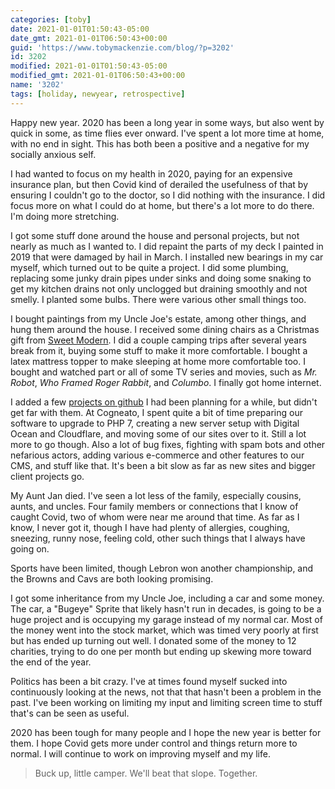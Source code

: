 ```yaml
---
categories: [toby]
date: 2021-01-01T01:50:43-05:00
date_gmt: 2021-01-01T06:50:43+00:00
guid: 'https://www.tobymackenzie.com/blog/?p=3202'
id: 3202
modified: 2021-01-01T01:50:43-05:00
modified_gmt: 2021-01-01T06:50:43+00:00
name: '3202'
tags: [holiday, newyear, retrospective]
---
```


Happy new year.<!--more-->  2020 has been a long year in some ways, but also went by quick in some, as time flies ever onward.  I've spent a lot more time at home, with no end in sight.  This has both been a positive and a negative for my socially anxious self.

I had wanted to focus on my health in 2020, paying for an expensive insurance plan, but then Covid kind of derailed the usefulness of that by ensuring I couldn't go to the doctor, so I did nothing with the insurance.  I did focus more on what I could do at home, but there's a lot more to do there.  I'm doing more stretching.

I got some stuff done around the house and personal projects, but not nearly as much as I wanted to.  I did repaint the parts of my deck I painted in 2019 that were damaged by hail in March.  I installed new bearings in my car myself, which turned out to be quite a project.  I did some plumbing, replacing some junky drain pipes under sinks and doing some snaking to get my kitchen drains not only unclogged but draining smoothly and not smelly.  I planted some bulbs.  There were various other small things too.

I bought paintings from my Uncle Joe's estate, among other things, and hung them around the house.  I received some dining chairs as a Christmas gift from [Sweet Modern](https://sweetmodern.com/).  I did a couple camping trips after several years break from it, buying some stuff to make it more comfortable.  I bought a latex mattress topper to make sleeping at home more comfortable too.  I bought and watched part or all of some TV series and movies, such as *Mr.  Robot*, *Who Framed Roger Rabbit*, and *Columbo*.  I finally got home internet.

I added a few [projects on github](https://github.com/tobymackenzie?tab=repositories) I had been planning for a while, but didn't get far with them.  At Cogneato, I spent quite a bit of time preparing our software to upgrade to PHP 7, creating a new server setup with Digital Ocean and Cloudflare, and moving some of our sites over to it.  Still a lot more to go though.  Also a lot of bug fixes, fighting with spam bots and other nefarious actors, adding various e-commerce and other features to our CMS, and stuff like that.  It's been a bit slow as far as new sites and bigger client projects go.

My Aunt Jan died.  I've seen a lot less of the family, especially cousins, aunts, and uncles.  Four family members or connections that I know of caught Covid, two of whom were near me around that time.  As far as I know, I never got it, though I have had plenty of allergies, coughing, sneezing, runny nose, feeling cold, other such things that I always have going on.

Sports have been limited, though Lebron won another championship, and the Browns and Cavs are both looking promising.

I got some inheritance from my Uncle Joe, including a car and some money.  The car, a "Bugeye" Sprite that likely hasn't run in decades, is going to be a huge project and is occupying my garage instead of my normal car.  Most of the money went into the stock market, which was timed very poorly at first but has ended up turning out well.  I donated some of the money to 12 charities, trying to do one per month but ending up skewing more toward the end of the year.

Politics has been a bit crazy.  I've at times found myself sucked into continuously looking at the news, not that that hasn't been a problem in the past.  I've been working on limiting my input and limiting screen time to stuff that's can be seen as useful.

2020 has been tough for many people and I hope the new year is better for them.  I hope Covid gets more under control and things return more to normal.  I will continue to work on improving myself and my life.

> Buck up, little camper.  We'll beat that slope.  Together.
